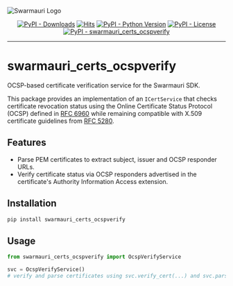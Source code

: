 ![Swarmauri Logo](https://res.cloudinary.com/dbjmpekvl/image/upload/v1730099724/Swarmauri-logo-lockup-2048x757_hww01w.png)

<p align="center">
    <a href="https://pypi.org/project/swarmauri_certs_ocspverify/">
        <img src="https://img.shields.io/pypi/dm/swarmauri_certs_ocspverify" alt="PyPI - Downloads"/></a>
    <a href="https://hits.sh/github.com/swarmauri/swarmauri-sdk/tree/master/pkgs/community/swarmauri_certs_ocspverify/">
        <img alt="Hits" src="https://hits.sh/github.com/swarmauri/swarmauri-sdk/tree/master/pkgs/community/swarmauri_certs_ocspverify.svg"/></a>
    <a href="https://pypi.org/project/swarmauri_certs_ocspverify/">
        <img src="https://img.shields.io/pypi/pyversions/swarmauri_certs_ocspverify" alt="PyPI - Python Version"/></a>
    <a href="https://pypi.org/project/swarmauri_certs_ocspverify/">
        <img src="https://img.shields.io/pypi/l/swarmauri_certs_ocspverify" alt="PyPI - License"/></a>
    <a href="https://pypi.org/project/swarmauri_certs_ocspverify/">
        <img src="https://img.shields.io/pypi/v/swarmauri_certs_ocspverify?label=swarmauri_certs_ocspverify&color=green" alt="PyPI - swarmauri_certs_ocspverify"/></a>

</p>

---

# swarmauri_certs_ocspverify

OCSP-based certificate verification service for the Swarmauri SDK.

This package provides an implementation of an `ICertService` that checks
certificate revocation status using the Online Certificate Status Protocol
(OCSP) defined in [RFC 6960](https://www.rfc-editor.org/rfc/rfc6960) while
remaining compatible with X.509 certificate guidelines from
[RFC 5280](https://www.rfc-editor.org/rfc/rfc5280).

## Features
- Parse PEM certificates to extract subject, issuer and OCSP responder URLs.
- Verify certificate status via OCSP responders advertised in the certificate's
  Authority Information Access extension.

## Installation
```bash
pip install swarmauri_certs_ocspverify
```

## Usage
```python
from swarmauri_certs_ocspverify import OcspVerifyService

svc = OcspVerifyService()
# verify and parse certificates using svc.verify_cert(...) and svc.parse_cert(...)
```
